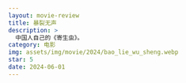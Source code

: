 ```yaml
---
layout: movie-review
title: 暴裂无声
description: >
  中国人自己的《寄生虫》。
category: 电影
img: assets/img/movie/2024/bao_lie_wu_sheng.webp
star: 5
date: 2024-06-01
---
```


